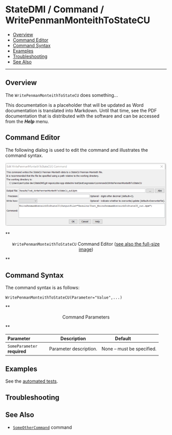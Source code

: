 # StateDMI / Command / WritePenmanMonteithToStateCU #

* [Overview](#overview)
* [Command Editor](#command-editor)
* [Command Syntax](#command-syntax)
* [Examples](#examples)
* [Troubleshooting](#troubleshooting)
* [See Also](#see-also)

-------------------------

## Overview ##

The `WritePenmanMonteithToStateCU` does something...

This documentation is a placeholder that will be updated as Word documentation is translated into Markdown.
Until that time, see the PDF documentation that is distributed with the software and can be accessed
from the ***Help*** menu.

## Command Editor ##

The following dialog is used to edit the command and illustrates the command syntax.

![WritePenmanMonteithToStateCU](WritePenmanMonteithToStateCU.png)

**<p style="text-align: center;">
`WritePenmanMonteithToStateCU` Command Editor (<a href="../WritePenmanMonteithToStateCU.png">see also the full-size image</a>)
</p>**

## Command Syntax ##

The command syntax is as follows:

```text
WritePenmanMonteithToStateCU(Parameter="Value",...)
```
**<p style="text-align: center;">
Command Parameters
</p>**

| **Parameter**&nbsp;&nbsp;&nbsp;&nbsp;&nbsp;&nbsp;&nbsp;&nbsp;&nbsp;&nbsp;&nbsp;&nbsp; | **Description** | **Default**&nbsp;&nbsp;&nbsp;&nbsp;&nbsp;&nbsp;&nbsp;&nbsp;&nbsp;&nbsp; |
| --------------|-----------------|----------------- |
|`SomeParameter`<br>**required**|Parameter description.|None – must be specified.|

## Examples ##

See the [automated tests](https://github.com/OpenWaterFoundation/cdss-app-statedmi-main/tree/master/test/regression/commands/WritePenmanMonteithToStateCU).

## Troubleshooting ##

## See Also ##

* [`SomeOtherCommand`](../SomeOtherCommand/SomeOtherCommand) command
